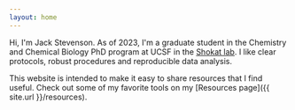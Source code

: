 ```yaml
---
layout: home
---
```

Hi, I'm Jack Stevenson. As of 2023, I'm a graduate student in the Chemistry and Chemical Biology PhD program at UCSF in the [Shokat lab](https://shokatlab.ucsf.edu). I like clear protocols, robust procedures and reproducible data analysis.

This website is intended to make it easy to share resources that I find useful. Check out some of my favorite tools on my [Resources page]({{ site.url }}/resources).